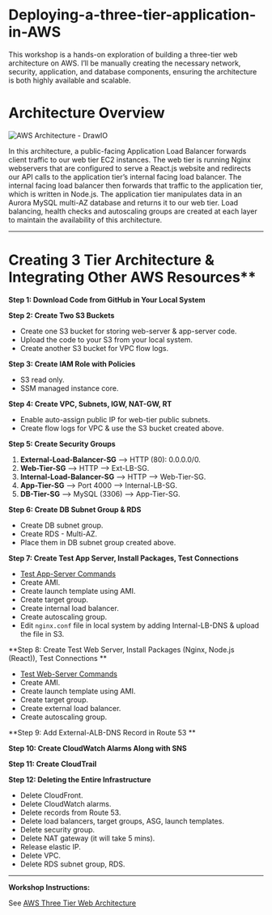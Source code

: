 # Deploying-a-three-tier-application-in-AWS
This workshop is a hands-on exploration of building a three-tier web architecture on AWS. I’ll be manually creating the necessary network, security, application, and database components, ensuring the architecture is both highly available and scalable.
# Architecture Overview
![AWS Architecture - DrawIO](https://github.com/pandacloud1/AWS_Project1/assets/134182273/3e46931f-0802-48a7-b044-22cd2afde467)

In this architecture, a public-facing Application Load Balancer forwards client traffic to our web tier EC2 instances. The web tier is running Nginx webservers that are configured to serve a React.js website and redirects our API calls to the application tier’s internal facing load balancer. The internal facing load balancer then forwards that traffic to the application tier, which is written in Node.js. The application tier manipulates data in an Aurora MySQL multi-AZ database and returns it to our web tier. Load balancing, health checks and autoscaling groups are created at each layer to maintain the availability of this architecture.


---

# Creating 3 Tier Architecture & Integrating Other AWS Resources**

**Step 1: Download Code from GitHub in Your Local System**

**Step 2: Create Two S3 Buckets**
- Create one S3 bucket for storing web-server & app-server code.
- Upload the code to your S3 from your local system.
- Create another S3 bucket for VPC flow logs.

**Step 3: Create IAM Role with Policies**
- S3 read only.
- SSM managed instance core.

**Step 4: Create VPC, Subnets, IGW, NAT-GW, RT**
- Enable auto-assign public IP for web-tier public subnets.
- Create flow logs for VPC & use the S3 bucket created above.

**Step 5: Create Security Groups**
1. **External-Load-Balancer-SG** --> HTTP (80): 0.0.0.0/0.
2. **Web-Tier-SG** --> HTTP --> Ext-LB-SG.
3. **Internal-Load-Balancer-SG** --> HTTP --> Web-Tier-SG.
4. **App-Tier-SG** --> Port 4000 --> Internal-LB-SG.
5. **DB-Tier-SG** --> MySQL (3306) --> App-Tier-SG.

**Step 6: Create DB Subnet Group & RDS**
- Create DB subnet group.
- Create RDS - Multi-AZ.
- Place them in DB subnet group created above.

**Step 7: Create Test App Server, Install Packages, Test Connections**
- [Test App-Server Commands](https://github.com/pandacloud1/AWS_Project1/blob/main/app-server-commands)
- Create AMI.
- Create launch template using AMI.
- Create target group.
- Create internal load balancer.
- Create autoscaling group.
- Edit `nginx.conf` file in local system by adding Internal-LB-DNS & upload the file in S3.

**Step 8: Create Test Web Server, Install Packages (Nginx, Node.js (React)), Test Connections **
- [Test Web-Server Commands](https://github.com/pandacloud1/AWS_Project1/blob/main/web-server-commands)
- Create AMI.
- Create launch template using AMI.
- Create target group.
- Create external load balancer.
- Create autoscaling group.

 **Step 9: Add External-ALB-DNS Record in Route 53 **
 
**Step 10: Create CloudWatch Alarms Along with SNS**

**Step 11: Create CloudTrail**

**Step 12: Deleting the Entire Infrastructure**
- Delete CloudFront.
- Delete CloudWatch alarms.
- Delete records from Route 53.
- Delete load balancers, target groups, ASG, launch templates.
- Delete security group.
- Delete NAT gateway (it will take 5 mins).
- Release elastic IP.
- Delete VPC.
- Delete RDS subnet group, RDS.

---


**Workshop Instructions:**

See [AWS Three Tier Web Architecture](https://catalog.us-east-1.prod.workshops.aws/workshops/85cd2bb2-7f79-4e96-bdee-8078e469752a/en-US)
